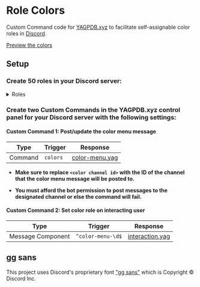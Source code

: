 # Role Colors

Custom Command code for [YAGPDB.xyz](https://yagpdb.xyz/) to facilitate self-assignable color roles in [Discord](https://discord.com/).

[Preview the colors](https://brybrant.github.io/role-colors/)

## Setup

### Create 50 roles in your Discord server:

<details>
  <summary>Roles</summary>

  |Role #|Role Name|Role Color|
  |  ---:|---------|----------|
  |1|Bright Red|`#ff281d`|
  |2|Bright Orange|`#ff9d1d`|
  |3|Bright Yellow|`#ffe620`|
  |4|Bright Green|`#7aff26`|
  |5|Bright Teal|`#24ffd2`|
  |6|Bright Cyan|`#21e6ff`|
  |7|Bright Blue|`#1fa6ff`|
  |8|Bright Violet|`#5d2dff`|
  |9|Bright Magenta|`#d22cff`|
  |10|Bright Pink|`#ff28a1`|
  |11|Deep Red|`#a40000`|
  |12|Deep Orange|`#a16000`|
  |13|Deep Yellow|`#9f8f00`|
  |14|Deep Green|`#469f00`|
  |15|Deep Teal|`#009f82`|
  |16|Deep Cyan|`#008fa0`|
  |17|Deep Blue|`#0066a3`|
  |18|Deep Violet|`#3800a8`|
  |19|Deep Magenta|`#8400a4`|
  |20|Deep Pink|`#a30064`|
  |21|Muted Red|`#a15b51`|
  |22|Muted Orange|`#a0764d`|
  |23|Muted Yellow|`#9f954f`|
  |24|Muted Green|`#6c9f58`|
  |25|Muted Teal|`#539f8a`|
  |26|Muted Cyan|`#50949f`|
  |27|Muted Blue|`#517ca0`|
  |28|Muted Violet|`#6163a1`|
  |29|Muted Magenta|`#9061a0`|
  |30|Muted Pink|`#a05b79`|
  |31|Pastel Red|`#ffb1a4`|
  |32|Pastel Orange|`#ffce9e`|
  |33|Pastel Yellow|`#fff3a2`|
  |34|Pastel Green|`#c5ffae`|
  |35|Pastel Teal|`#a7ffe4`|
  |36|Pastel Cyan|`#a2f2ff`|
  |37|Pastel Blue|`#a4d5ff`|
  |38|Pastel Violet|`#b7bcff`|
  |39|Pastel Magenta|`#edbaff`|
  |40|Pastel Pink|`#ffb1d1`|
  |41| White|`#ffffff`|
  |42| Gray 8|`#e3e3e3`|
  |43| Gray 7|`#c6c6c6`|
  |44| Gray 6|`#aaaaaa`|
  |45| Gray 5|`#8e8e8e`|
  |46| Gray 4|`#717171`|
  |47| Gray 3|`#555555`|
  |48| Gray 2|`#393939`|
  |49| Gray 1|`#1c1c1c`|
  |50| Black|`#010101`|
  </details>

### Create two Custom Commands in the YAGPDB.xyz control panel for your Discord server with the following settings:

#### Custom Command 1: Post/update the color menu message


  <table>
    <thead>
      <tr>
        <th>Type</th>
        <th>Trigger</th>
        <th>Response</th>
      </tr>
    </thead>
    <tbody>
      <tr>
        <td>Command</td>
        <td><code>colors</code></td>
        <td><a href="./yagpdb-custom-commands/color-menu.yag">color-menu.yag</a></td>
      </tr>
    </tbody>
  </table>

- **Make sure to replace `<color channel id>` with the ID of the channel that the color menu message will be posted to.**

- **You must afford the bot permission to post messages to the designated channel or else the command will fail.**

#### Custom Command 2: Set color role on interacting user


  <table>
    <thead>
      <tr>
        <th>Type</th>
        <th>Trigger</th>
        <th>Response</th>
      </tr>
    </thead>
    <tbody>
      <tr>
        <td>Message Component</td>
        <td><code>^color-menu-\d$</code></td>
        <td><a href="./yagpdb-custom-commands/interaction.yag">interaction.yag</a></td>
      </tr>
    </tbody>
  </table>

## gg sans

This project uses Discord's proprietary font ["gg sans"](https://support.discord.com/hc/en-us/articles/9507780972951-gg-sans-Font-Update-FAQ) which is Copyright &copy; Discord Inc.
